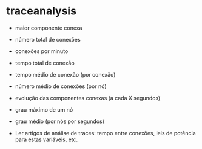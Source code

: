 # traceanalysis

- maior componente conexa
- número total de conexões
- conexões por minuto
- tempo total de conexão
- tempo médio de conexão (por conexão)
- número médio de conexões (por nó)
- evolução das componentes conexas (a cada X segundos)
- grau máximo de um nó
- grau médio (por nós por segundos)

- Ler artigos de análise de traces: tempo entre conexões, leis de potência para estas variáveis, etc.
